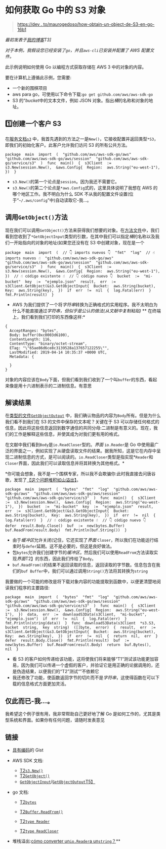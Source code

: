 # 如何获取 Go 中的 S3 对象

> [https://dev . to/maurogedoso/how-obtain-un-object-de-S3-en-go-16b1](https://dev.to/maurogestoso/como-obtener-un-objeto-de-s3-en-go-16b1)

*最初发表于[我的博客](https://maurogestoso.github.io/blog/2019/como-obtener-un-objeto-de-s3-en-go/)T3]*

*对于本例，我假设您已经安装了`go`，并且`aws-cli`已安装并配置了 AWS 配置文件。*

此示例说明如何使用 Go 以编程方式获取存储在 AWS 3 中的对象的内容。

要在计算机上遵循此示例，您需要:

*   一个新的围棋项目
*   aws para go，可使用以下命令下载:`go get github.com/aws/aws-sdk-go`
*   S3 的“*bucket*中的文本文件，例如 JSON 对象。指出*桶*的名称和对象的地址。

## 1️⃣创建一个客户 S3

在[服务文档`s3`](https://docs.aws.amazon.com/sdk-for-go/api/service/s3/#New) 中，我首先遇到的方法之一是`New()`，它接收配置并返回类型`*S3`，即我们的初始化客户。此客户允许我们访问 S3 的所有公共方法。

```
package  main  import  (  "github.com/aws/aws-sdk-go/aws"  "github.com/aws/aws-sdk-go/aws/session"  "github.com/aws/aws-sdk-go/service/s3"  )  func  main()  {  s3Client  :=  s3.New(session.New(),  &aws.Config{  Region:  aws.String("eu-west-1"),  })  } 
```

*   `s3.New()`的第一个论点是`session`。因为我还不需要它。
*   `s3.New()`的第二个论点是`*aws.Config`式的，这里具体说明了我想在 AWS 的哪个地区工作。我不明白为什么 SDK 不从我的配置文件设置(位于“`~/.aws/config`”中)自动读取它-我...。

## 调用`GetObject()`方法

现在我们可以调用`GetObject()`方法来获得我们想要的对象。在[方法文件](https://docs.aws.amazon.com/sdk-for-go/api/service/s3/#S3.GetObject)中，我们看到您收到了`*GetObjectInput`类型的引数，在其中我们可以指定*桶*的名称以及我们一开始指向的对象的地址(如果您还没有在 S3 中创建对象，现在是一个

```
package  main  import  (  // 👇 imports nuevos 👇  "fmt"  "log"  // ☝️ imports nuevos ️️☝️  "github.com/aws/aws-sdk-go/aws"  "github.com/aws/aws-sdk-go/aws/session"  "github.com/aws/aws-sdk-go/service/s3"  )  func  main()  {  s3Client  :=  s3.New(session.New(),  &aws.Config{  Region:  aws.String("eu-west-1"),  })  // ☝️ código existente ☝️  // 👇 código nuevo 👇  bucket  :=  "mi-bucket"  key  :=  "ejemplo.json"  result,  err  :=  s3Client.GetObject(&s3.GetObjectInput{  Bucket:  aws.String(bucket),  Key:  aws.String(key),  })  if  err  !=  nil  {  log.Fatal(err)  }  fmt.Println(result)  } 
```

*   AWS 为我们提供了一个将*字符串*转换为正确格式的实用程序。我不太明白为什么不能直接通过*字符串，但似乎是公认的做法(从文献中复制粘贴)*
**   在终端上，我们看到我们打印的东西像这样:*

```
{
  AcceptRanges: "bytes",
  Body: buffer(0xc0003d6100),
  ContentLength: 116,
  ContentType: "binary/octet-stream",
  ETag: "\"65ae86d6ce8c3139528a137657122255\"",
  LastModified: 2019-04-14 10:35:37 +0000 UTC,
  Metadata: {

  }
} 
```

对象的内容应该在`Body`下面，但我们看到我们收到了一个叫`buffer`的东西，看起来像是用十六进制表示的二进制信息。有意思

## 解读结果

在[类型的文件`GetObjectOutput`](https://docs.aws.amazon.com/sdk-for-go/api/service/s3/#GetObjectOutput) 中，我们确认物品的内容为`Body`所有。但是为什么我们看不到我们在 S3 的文件中保存的文本呢？关键在于 S3 可以存储任何格式的信息，因此将这些信息返回到数字通信的共同分母:二进制是有意义的。现在，我们的工作是解释这些信息，并使其成为对我们更有用的格式。

在文献中我们看到`Body`是`io.ReadCloser`型的。*界面* `io.Reader`是 Go 中使用最广泛的界面之一，例如实现了从硬盘读取文件的结果。据我所知，这是它在内存中呈现二进制信息的方式，是可以阅读的。`io.ReadCloser`类型是指实现*`Reader`和`Closer`界面，因此我们可以读取信息并将其转换为其他格式。*

 *你可能会想象，我不是一个围棋专家，所以我不会欺骗你:此时我直接去问唐谷歌，发现了[【这个问题堆积如山溢出】](https://stackoverflow.com/questions/9644139/from-io-reader-to-string-in-go)。

```
package  main  import  (  "bytes"  "fmt"  "log"  "github.com/aws/aws-sdk-go/aws"  "github.com/aws/aws-sdk-go/aws/session"  "github.com/aws/aws-sdk-go/service/s3"  )  func  main()  {  s3Client  :=  s3.New(session.New(),  &aws.Config{  Region:  aws.String("eu-west-1"),  })  bucket  :=  "mi-bucket"  key  :=  "ejemplo.json"  result,  err  :=  s3Client.GetObject(&s3.GetObjectInput{  Bucket:  aws.String(bucket),  Key:  aws.String(key),  })  if  err  !=  nil  {  log.Fatal(err)  }  // ☝️ código existente ☝️  // 👇 código nuevo 👇  defer  result.Body.Close()  buf  :=  new(bytes.Buffer)  buf.ReadFrom(result.Body)  fmt.Println(buf.String())  } 
```

*   由于*缓冲区*允许关闭(记住，它还实现了*界面* `Closer`，所以我们在功能运行结束时与`defer`延期。这不是必要的，但这是良好做法。
*   包`bytes`允许我们创建字节的*缓冲区*，然后我们可以使用`ReadFrom`方法读取实现*界面*T2】的东西，因此我们传给了`Body`。
*   `buf.ReadFrom()`的结果不返回读取的信息，返回读取的字节数。信息包含在我们的`buf Buffer`中，我们可以通过调用`String()`方法将其转换为`string`

我要做的一个可能的修改是将下载对象内容的功能提取到函数中，以便更清楚地阅读我们程序的主要路径:

```
package  main  import  (  "bytes"  "fmt"  "log"  "github.com/aws/aws-sdk-go/aws"  "github.com/aws/aws-sdk-go/aws/session"  "github.com/aws/aws-sdk-go/service/s3"  )  func  main()  {  s3Client  :=  s3.New(session.New(),  &aws.Config{  Region:  aws.String("eu-west-1"),  })  data,  err  :=  downloadS3Data(s3Client,  "mi-bucket",  "ejemplo.json")  if  err  !=  nil  {  log.Fatal(err)  }  fmt.Println(string(data))  }  func  downloadS3Data(s3Client  *s3.S3,  bucket  string,  key  string)  ([]byte,  error)  {  result,  err  :=  s3Client.GetObject(&s3.GetObjectInput{  Bucket:  aws.String(bucket),  Key:  aws.String(key),  })  if  err  !=  nil  {  return  nil,  err  }  defer  result.Body.Close()  fmt.Println(result)  buf  :=  new(bytes.Buffer)  buf.ReadFrom(result.Body)  return  buf.Bytes(),  nil  } 
```

*   看 S3 的客户如何传递给该功能，这将使我们将来能够“T1”测试该功能更加容易，因为我们可以传递一个虚假的客户，并验证它是用正确的论据调用的，还是伪造结果，以便我们的“T2”测试“”不依赖它
*   我还修改了功能，使函数返回字节的切片而不是*字符串*，这使得函数在可以下载的信息格式方面更加灵活。

## 仅此而已-我...。

我希望这个例子很有用，我非常帮助自己更好地了解 Go 是如何工作的，尤其是类型系统和界面。如果你有任何问题，请随时发表意见

## 链接

*   [具有编码](https://gist.github.com/maurogestoso/b437d7f15e8ef45f69d165f0916060a8)的 Gist

*   AWS SDK 文档:

    *   [T2`s3.New()`](https://docs.aws.amazon.com/sdk-for-go/api/service/s3/#New)
    *   [T2`GetObject()`](https://docs.aws.amazon.com/sdk-for-go/api/service/s3/#S3.GetObject)
    *   [`GetObjectInput`](https://docs.aws.amazon.com/sdk-for-go/api/service/s3/#GetObjectInput)/[`GetObjectOutput`T5】](https://docs.aws.amazon.com/sdk-for-go/api/service/s3/#GetObjectOutput)
*   go 文档:

    *   [T2`bytes`](https://golang.org/pkg/bytes/)
    *   [T2`Buffer.ReadFrom()`](https://golang.org/pkg/bytes/#Buffer.ReadFrom)

    *   [T2`type Reader`](https://golang.org/pkg/io/#Reader)
    *   [T2`type ReadCloser`](https://golang.org/pkg/io/#ReadCloser)
*   堆栈溢出:[cómo converter un`io.Reader`a un`string`？](https://stackoverflow.com/questions/9644139/from-io-reader-to-string-in-go)**